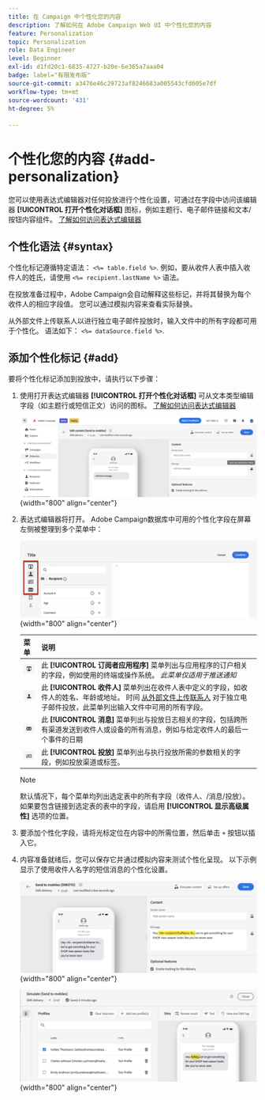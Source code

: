 ```yaml
---
title: 在 Campaign 中个性化您的内容
description: 了解如何在 Adobe Campaign Web UI 中个性化您的内容
feature: Personalization
topic: Personalization
role: Data Engineer
level: Beginner
exl-id: d1fd20c1-6835-4727-b20e-6e365a7aaa04
badge: label="有限发布版"
source-git-commit: a3476e46c29723af8246683a005543cfd605e7df
workflow-type: tm+mt
source-wordcount: '431'
ht-degree: 5%

---
```



# 个性化您的内容 {#add-personalization}

您可以使用表达式编辑器对任何投放进行个性化设置，可通过在字段中访问该编辑器 **[!UICONTROL 打开个性化对话框]** 图标，例如主题行、电子邮件链接和文本/按钮内容组件。 [了解如何访问表达式编辑器](gs-personalization.md/#access)

## 个性化语法 {#syntax}

个性化标记遵循特定语法： `<%= table.field %>`. 例如，要从收件人表中插入收件人的姓氏，请使用 `<%= recipient.lastName %>` 语法。

在投放准备过程中，Adobe Campaign会自动解释这些标记，并将其替换为每个收件人的相应字段值。 您可以通过模拟内容来查看实际替换。

从外部文件上传联系人以进行独立电子邮件投放时，输入文件中的所有字段都可用于个性化。 语法如下： `<%= dataSource.field %>`.

## 添加个性化标记 {#add}

要将个性化标记添加到投放中，请执行以下步骤：

1. 使用打开表达式编辑器 **[!UICONTROL 打开个性化对话框]** 可从文本类型编辑字段（如主题行或短信正文）访问的图标。 [了解如何访问表达式编辑器](gs-personalization.md/#access)

   ![](assets/perso-access.png){width="800" align="center"}

1. 表达式编辑器将打开。 Adobe Campaign数据库中可用的个性化字段在屏幕左侧被整理到多个菜单中：

   ![](assets/perso-insert-field.png){width="800" align="center"}

   | 菜单 | 说明 |
   |-----|------------|
   | ![](assets/do-not-localize/perso-subscribers-menu.png) | 此 **[!UICONTROL 订阅者应用程序]** 菜单列出与应用程序的订户相关的字段，例如使用的终端或操作系统。 *此菜单仅适用于推送通知* |
   | ![](assets/do-not-localize/perso-recipients-menu.png) | 此 **[!UICONTROL 收件人]** 菜单列出在收件人表中定义的字段，如收件人的姓名、年龄或地址。 时间 [从外部文件上传联系人](../audience/file-audience.md) 对于独立电子邮件投放，此菜单列出输入文件中可用的所有字段。 |
   | ![](assets/do-not-localize/perso-message-menu.png) | 此 **[!UICONTROL 消息]** 菜单列出与投放日志相关的字段，包括跨所有渠道发送到收件人或设备的所有消息，例如与给定收件人的最后一个事件的日期 |
   | ![](assets/do-not-localize/perso-delivery-menu.png) | 此 **[!UICONTROL 投放]** 菜单列出与执行投放所需的参数相关的字段，例如投放渠道或标签。 |

   >[!NOTE]
   >
   >默认情况下，每个菜单均列出选定表中的所有字段（收件人、/消息/投放）。 如果要包含链接到选定表的表中的字段，请启用 **[!UICONTROL 显示高级属性]** 选项的位置。

1. 要添加个性化字段，请将光标定位在内容中的所需位置，然后单击 `+` 按钮以插入它。

1. 内容准备就绪后，您可以保存它并通过模拟内容来测试个性化呈现。 以下示例显示了使用收件人名字的短信消息的个性化设置。

   ![](assets/perso-preview1.png){width="800" align="center"}

   ![](assets/perso-preview2.png){width="800" align="center"}
